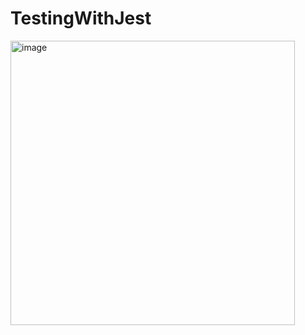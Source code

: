 # TestingWithJest
<img width="455" alt="image" src="https://user-images.githubusercontent.com/113387032/198712137-c1689d24-d60f-43a8-b727-ccec172557ff.png">
